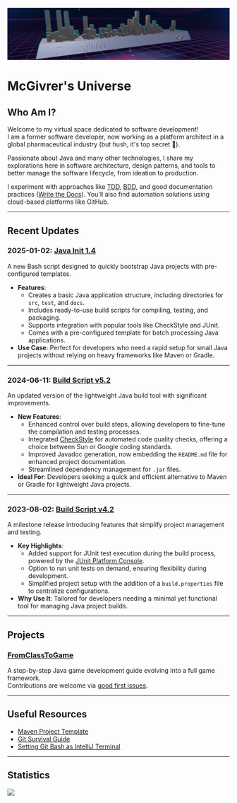 [![McGvrer skyne 2023](https://raw.githubusercontent.com/mcgivrer/mcgivrer/main/images/mcgivrers%202023%20GitHub%20Skyline.png)](https://skyline.github.com/mcgivrer/2023)

# McGivrer's Universe

## Who Am I?

Welcome to my virtual space dedicated to software development!  
I am a former software developer, now working as a platform architect in a global pharmaceutical industry (but hush, it's top secret 🤫).

Passionate about Java and many other technologies, I share my explorations here in software architecture, design patterns, and tools to better manage the software lifecycle, from ideation to production.

I experiment with approaches like [TDD](https://en.wikipedia.org/wiki/Test-driven_development), [BDD](https://en.wikipedia.org/wiki/Behavior-driven_development), and good documentation practices ([Write the Docs](https://www.writethedocs.org/guide/)). You'll also find automation solutions using cloud-based platforms like GitHub.

---

## Recent Updates

### **2025-01-02**: [Java Init 1.4](https://gist.github.com/mcgivrer/2770cf06be8702789b2f320c3274de60)  
A new Bash script designed to quickly bootstrap Java projects with pre-configured templates.  
- **Features**:  
  - Creates a basic Java application structure, including directories for `src`, `test`, and `docs`.  
  - Includes ready-to-use build scripts for compiling, testing, and packaging.  
  - Supports integration with popular tools like CheckStyle and JUnit.  
  - Comes with a pre-configured template for batch processing Java applications.  
- **Use Case**: Perfect for developers who need a rapid setup for small Java projects without relying on heavy frameworks like Maven or Gradle.  

---

### **2024-06-11**: [Build Script v5.2](https://gist.github.com/mcgivrer/3fe8a25a2815bca3a1a7f333f6944665)  
An updated version of the lightweight Java build tool with significant improvements.  
- **New Features**:  
  - Enhanced control over build steps, allowing developers to fine-tune the compilation and testing processes.  
  - Integrated [CheckStyle](https://checkstyle.sourceforge.io/) for automated code quality checks, offering a choice between Sun or Google coding standards.  
  - Improved Javadoc generation, now embedding the `README.md` file for enhanced project documentation.  
  - Streamlined dependency management for `.jar` files.  
- **Ideal For**: Developers seeking a quick and efficient alternative to Maven or Gradle for lightweight Java projects.  

---

### **2023-08-02**: [Build Script v4.2](https://gist.github.com/mcgivrer/a31510019029eba73edf5721a93c3dec)  
A milestone release introducing features that simplify project management and testing.  
- **Key Highlights**:  
  - Added support for JUnit test execution during the build process, powered by the [JUnit Platform Console](https://mvnrepository.com/artifact/org.junit.platform/junit-platform-console-standalone).  
  - Option to run unit tests on demand, ensuring flexibility during development.  
  - Simplified project setup with the addition of a `build.properties` file to centralize configurations.  
- **Why Use It**: Tailored for developers needing a minimal yet functional tool for managing Java project builds.  

---

## Projects

### [FromClassToGame](https://github.com/mcgivrer/fromClassToGame)  
A step-by-step Java game development guide evolving into a full game framework.  
Contributions are welcome via [good first issues](https://github.com/mcgivrer/fromClassToGame/contribute).

---

## Useful Resources
- [Maven Project Template](https://gist.github.com/mcgivrer/d0b44b343b60196ce9cfde75963eac99)  
- [Git Survival Guide](https://gist.github.com/mcgivrer/81f67eddf93b0a9d46cac5f1ff4e45c6)  
- [Setting Git Bash as IntelliJ Terminal](https://gist.github.com/mcgivrer/2b9917230588f3987d6acd4750ecf5c9)  

---
## Statistics
<img src="https://github-readme-stats.vercel.app/api?username=mcgivrer&theme=light">
